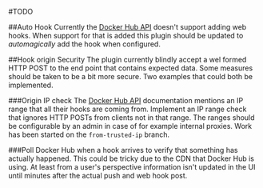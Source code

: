 #TODO

##Auto Hook
Currently the [Docker Hub API](https://docs.docker.com/docker-hub/repos/#webhooks) doesn't support adding web hooks. 
When support for that is added this plugin should be updated to *automagically* add the hook when configured.
 
##Hook origin Security
The plugin currently blindly accept a wel formed HTTP POST to the end point that contains expected data.
Some measures should be taken to be a bit more secure. Two examples that could both be implemented.
 
###Origin IP check
The [Docker Hub API](https://docs.docker.com/docker-hub/repos/#webhooks) documentation mentions an IP range that all their hooks are coming from.
Implement an IP range check that ignores HTTP POSTs from clients not in that range.
The ranges should be configurable by an admin in case of for example internal proxies.
Work has been started on the `from-trusted-ip` branch.

###Poll Docker Hub when a hook arrives to verify that something has actually happened.
This could be tricky due to the CDN that Docker Hub is using. At least from a user's perspective 
information isn't updated in the UI until minutes after the actual push and web hook post.